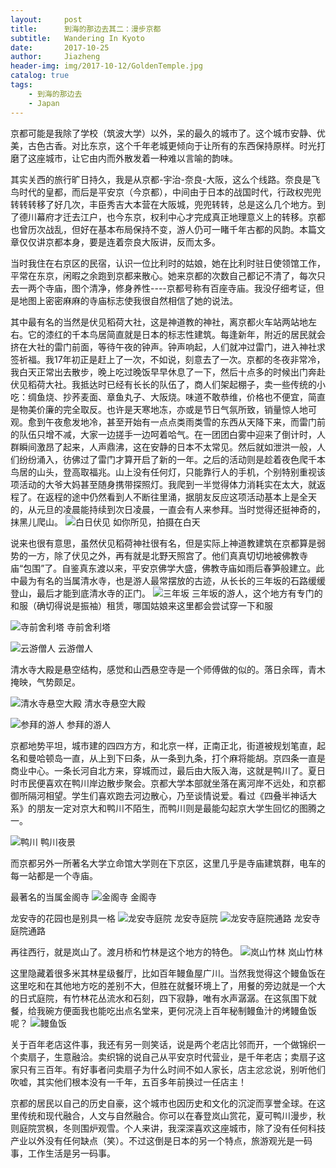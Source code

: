 ```yaml
---
layout:     post
title:      到海的那边去其二：漫步京都
subtitle:   Wandering In Kyoto
date:       2017-10-25
author:     Jiazheng
header-img: img/2017-10-12/GoldenTemple.jpg
catalog: true
tags:
    - 到海的那边去
    - Japan
---
```


京都可能是我除了学校（筑波大学）以外，呆的最久的城市了。这个城市安静、优美，古色古香。对比东京，这个千年老城更倾向于让所有的东西保持原样。时光打磨了这座城市，让它由内而外散发着一种难以言喻的韵味。

其实关西的旅行旷日持久，我是从京都-宇治-奈良-大阪，这么个线路。奈良是飞鸟时代的皇都，而后是平安京（今京都），中间由于日本的战国时代，行政权兜兜转转转移了好几次，丰臣秀吉大本营在大阪城，兜兜转转，总是这么几个地方。到了德川幕府才迁去江户，也今东京，权利中心才完成真正地理意义上的转移。京都也曾历次战乱，但好在基本布局保持不变，游人仍可一睹千年古都的风韵。本篇文章仅仅讲京都本身，要是连着奈良大阪讲，反而太多。

当时我住在右京区的民宿，认识一位比利时的姑娘，她在比利时驻日使领馆工作，平常在东京，闲暇之余跑到京都来散心。她来京都的次数自己都记不清了，每次只去一两个寺庙，图个清净，修身养性----京都号称有百座寺庙。我没仔细考证，但是地图上密密麻麻的寺庙标志使我很自然相信了她的说法。

其中最有名的当然是伏见稻荷大社，这是神道教的神社，离京都火车站两站地左右。它的漆红的千本鸟居简直就是日本的标志性建筑。每逢新年，附近的居民就会挤在大社的雷门前面，等待午夜的钟声。钟声响起，人们就冲过雷门，进入神社求签祈福。我17年初正是赶上了一次，不如说，刻意去了一次。京都的冬夜非常冷，我白天正常出去散步，晚上吃过晚饭早早休息了一下，然后十点多的时候出门奔赴伏见稻荷大社。我抵达时已经有长长的队伍了，商人们架起棚子，卖一些传统的小吃：绸鱼烧、抄荞麦面、章鱼丸子、大阪烧。味道不敢恭维，价格也不便宜，简直是物美价廉的完全取反。也许是天寒地冻，亦或是节日气氛所致，销量惊人地可观。愈到午夜愈发地冷，甚至开始有一点点类雨类雪的东西从天降下来，而雷门前的队伍只增不减，大家一边搓手一边呵着哈气。在一团团白雾中迎来了倒计时，人群瞬间激昂了起来，人声鼎沸，这在安静的日本不太常见。然后就如泄洪一般，人们纷纷涌入，彷佛过了雷门才算开启了新的一年。之后的活动则是趁着夜色爬千本鸟居的山头，登高取福兆。山上没有任何灯，只能靠行人的手机，个别特别重视该项活动的大爷大妈甚至随身携带探照灯。我爬到一半觉得体力消耗实在太大，就返程了。在返程的途中仍然看到人不断往里涌，据朋友反应这项活动基本上是全天的，从元旦的凌晨能持续到次日凌晨，一直会有人来参拜。当时觉得还挺神奇的，抹黑儿爬山。
![白日伏见](/img/2017-10-12/FujimiInari.jpg)
如你所见，拍摄在白天

说来也很有意思，虽然伏见稻荷神社很有名，但是实际上神道教建筑在京都算是弱势的一方，除了伏见之外，再有就是北野天照宫了。他们真真切切地被佛教寺庙“包围”了。自鉴真东渡以来，平安京佛学大盛，佛教寺庙如雨后春笋般建立。此中最为有名的当属清水寺，也是游人最常摆放的古迹，从长长的三年坂的石路缓缓登山，最后才能到底清水寺的正门。
![三年坂](/img/2017-10-12/GirlsInKyoto.jpg)
三年坂的游人，这个地方有专门的和服（确切得说是振袖）租赁，哪国姑娘来这里都会尝试穿一下和服

![寺前舍利塔](/img/2017-10-12/KiyomizuTower.jpg)
寺前舍利塔

![云游僧人](/img/2017-10-12/MonkInKiyomizu.jpg)
云游僧人

清水寺大殿是悬空结构，感觉和山西悬空寺是一个师傅做的似的。落日余晖，青木掩映，气势颇足。

![清水寺悬空大殿](/img/2017-10-12/KiyomizuTemple.jpg)
清水寺悬空大殿

![参拜的游人](/img/2017-10-12/GirlsInKyoto2.jpg)
参拜的游人

京都地势平坦，城市建的四四方方，和北京一样，正南正北，街道被规划笔直，起名和曼哈顿岛一直，从上到下曰条，从一条到九条，打个麻将能胡。京四条一直是商业中心。一条长河自北方来，穿城而过，最后由大阪入海，这就是鸭川了。夏日时市民便喜欢在鸭川岸边散步聚会。京都大学本部就坐落在离河岸不远处，和京都御所隔河相望。学生们喜欢跑去河边散心，乃至谈情说爱。看过《四叠半神话大系》的朋友一定对京大和鸭川不陌生，而鸭川则是最能勾起京大学生回忆的图腾之一。

![鸭川](/img/2017-10-12/KamoRiver.jpg)
鸭川夜景

而京都另外一所著名大学立命馆大学则在下京区，这里几乎是寺庙建筑群，电车的每一站都是一个寺庙。

最著名的当属金阁寺
![金阁寺](/img/2017-10-12/GoldenTemple.jpg)
金阁寺

龙安寺的花园也是别具一格
![龙安寺庭院](/img/2017-10-12/Garden.jpg)
龙安寺庭院
![龙安寺庭院通路](/img/2017-10-12/GardenPath.jpg)
龙安寺庭院通路

再往西行，就是岚山了。渡月桥和竹林是这个地方的特色。
![岚山竹林](/img/2017-10-12/Bamboo.jpg)
岚山竹林


这里隐藏着很多米其林星级餐厅，比如百年鳗鱼屋广川。当然我觉得这个鳗鱼饭在这里吃和在其他地方吃的差别不大，但胜在就餐环境上了，用餐的旁边就是一个大的日式庭院，有竹林花丛流水和石刻，四下寂静，唯有水声潺潺。在这氛围下就餐，给我碗方便面我也能吃出点名堂来，更何况浇上百年秘制鳗鱼汁的烤鳗鱼饭呢？
![鳗鱼饭](/img/2017-10-12/IraMeal.jpg)

关于百年老店这件事，我还有另一则笑话，说是两个老店比邻而开，一个做锦织一个卖扇子，生意融洽。卖织锦的说自己从平安京时代营业，是千年老店；卖扇子这家只有三百年。有好事者问卖扇子为什么时间不如人家长，店主忿忿说，别听他们吹嘘，其实他们根本没有一千年，五百多年前换过一任店主！

京都的居民以自己的历史自豪，这个城市也因历史和文化的沉淀而享誉全球。在这里传统和现代融合，人文与自然融合。你可以在春登岚山赏花，夏可鸭川漫步，秋则庭院赏枫，冬则围炉观雪。个人来讲，我深深喜欢这座城市，除了没有任何科技产业以外没有任何缺点（笑）。不过这倒是日本的另一个特点，旅游观光是一码事，工作生活是另一码事。

